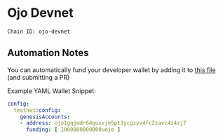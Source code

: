 # Ojo Devnet

```text
Chain ID: ojo-devnet
```

## Automation Notes

You can automatically fund your developer wallet by adding it to [this file](./pulumi/testnet/Pulumi.devnet.yaml) (and submitting a PR)

Example YAML Wallet Snippet:

```yaml
config:
  testnet:config:
    genesisAccounts:
    - address: ojo1gqjmdr64quxvjm5pt3ycgzyv4fc2zavc4z4zj7
      funding: [ 1000000000000uojo ]
```
